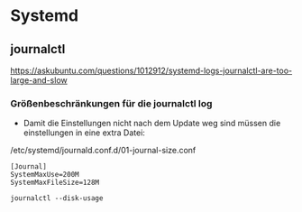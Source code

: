 # Systemd

## journalctl

https://askubuntu.com/questions/1012912/systemd-logs-journalctl-are-too-large-and-slow

### Größenbeschränkungen für die journalctl log 
* Damit die Einstellungen nicht nach dem Update weg sind müssen die einstellungen in eine extra Datei:
  
/etc/systemd/journald.conf.d/01-journal-size.conf

```
[Journal]
SystemMaxUse=200M
SystemMaxFileSize=128M
```


```
journalctl --disk-usage
```

